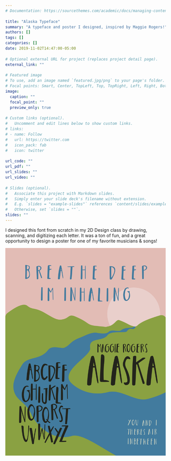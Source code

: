 ```yaml
---
# Documentation: https://sourcethemes.com/academic/docs/managing-content/

title: "Alaska Typeface"
summary: "A typeface and poster I designed, inspired by Maggie Rogers!"
authors: []
tags: []
categories: []
date: 2019-11-02T14:47:00-05:00

# Optional external URL for project (replaces project detail page).
external_link: ""

# Featured image
# To use, add an image named `featured.jpg/png` to your page's folder.
# Focal points: Smart, Center, TopLeft, Top, TopRight, Left, Right, BottomLeft, Bottom, BottomRight.
image:
  caption: ""
  focal_point: ""
  preview_only: true

# Custom links (optional).
#   Uncomment and edit lines below to show custom links.
# links:
# - name: Follow
#   url: https://twitter.com
#   icon_pack: fab
#   icon: twitter

url_code: ""
url_pdf: ""
url_slides: ""
url_video: ""

# Slides (optional).
#   Associate this project with Markdown slides.
#   Simply enter your slide deck's filename without extension.
#   E.g. `slides = "example-slides"` references `content/slides/example-slides.md`.
#   Otherwise, set `slides = ""`.
slides: ""
---
```


I designed this font from scratch in my 2D Design class by drawing, scanning, and digitizing each letter. It was a ton of fun, and a great opportunity to design a poster for one of my favorite musicians & songs!

[![](full.png)](https://www.ravenmcknight.com/project/alaska-typeface/full.png)